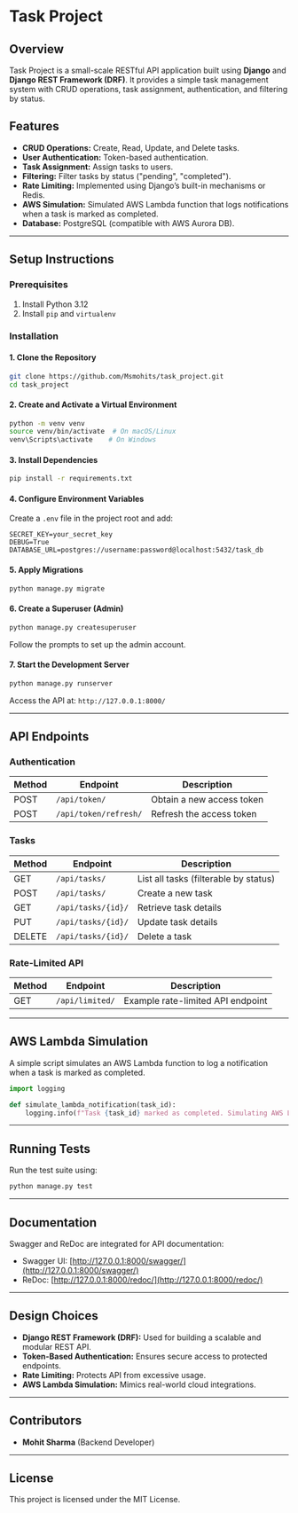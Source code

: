 # Task Project

## Overview
Task Project is a small-scale RESTful API application built using **Django** and **Django REST Framework (DRF)**. It provides a simple task management system with CRUD operations, task assignment, authentication, and filtering by status.

## Features
- **CRUD Operations:** Create, Read, Update, and Delete tasks.
- **User Authentication:** Token-based authentication.
- **Task Assignment:** Assign tasks to users.
- **Filtering:** Filter tasks by status ("pending", "completed").
- **Rate Limiting:** Implemented using Django’s built-in mechanisms or Redis.
- **AWS Simulation:** Simulated AWS Lambda function that logs notifications when a task is marked as completed.
- **Database:** PostgreSQL (compatible with AWS Aurora DB).

---

## Setup Instructions

### Prerequisites
1. Install Python 3.12
2. Install `pip` and `virtualenv`

### Installation
#### 1. Clone the Repository
```bash
git clone https://github.com/Msmohits/task_project.git
cd task_project
```

#### 2. Create and Activate a Virtual Environment
```bash
python -m venv venv
source venv/bin/activate  # On macOS/Linux
venv\Scripts\activate    # On Windows
```

#### 3. Install Dependencies
```bash
pip install -r requirements.txt
```

#### 4. Configure Environment Variables
Create a `.env` file in the project root and add:
```env
SECRET_KEY=your_secret_key
DEBUG=True
DATABASE_URL=postgres://username:password@localhost:5432/task_db
```

#### 5. Apply Migrations
```bash
python manage.py migrate
```

#### 6. Create a Superuser (Admin)
```bash
python manage.py createsuperuser
```
Follow the prompts to set up the admin account.

#### 7. Start the Development Server
```bash
python manage.py runserver
```
Access the API at: `http://127.0.0.1:8000/`

---

## API Endpoints

### Authentication
| Method | Endpoint | Description |
|--------|----------|-------------|
| POST | `/api/token/` | Obtain a new access token |
| POST | `/api/token/refresh/` | Refresh the access token |

### Tasks
| Method | Endpoint | Description |
|--------|----------|-------------|
| GET | `/api/tasks/` | List all tasks (filterable by status) |
| POST | `/api/tasks/` | Create a new task |
| GET | `/api/tasks/{id}/` | Retrieve task details |
| PUT | `/api/tasks/{id}/` | Update task details |
| DELETE | `/api/tasks/{id}/` | Delete a task |

### Rate-Limited API
| Method | Endpoint | Description |
|--------|----------|-------------|
| GET | `/api/limited/` | Example rate-limited API endpoint |

---

## AWS Lambda Simulation
A simple script simulates an AWS Lambda function to log a notification when a task is marked as completed.
```python
import logging

def simulate_lambda_notification(task_id):
    logging.info(f"Task {task_id} marked as completed. Simulating AWS Lambda notification.")
```

---

## Running Tests
Run the test suite using:
```bash
python manage.py test
```

---

## Documentation
Swagger and ReDoc are integrated for API documentation:
- Swagger UI: [http://127.0.0.1:8000/swagger/](http://127.0.0.1:8000/swagger/)
- ReDoc: [http://127.0.0.1:8000/redoc/](http://127.0.0.1:8000/redoc/)

---

## Design Choices
- **Django REST Framework (DRF):** Used for building a scalable and modular REST API.
- **Token-Based Authentication:** Ensures secure access to protected endpoints.
- **Rate Limiting:** Protects API from excessive usage.
- **AWS Lambda Simulation:** Mimics real-world cloud integrations.

---

## Contributors
- **Mohit Sharma** (Backend Developer)

---

## License
This project is licensed under the MIT License.

